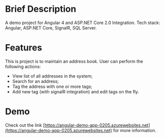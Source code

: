 # Brief Description
A demo project for Angular 4 and ASP.NET Core 2.0 Integration. Tech stack: Angular, ASP.NET Core, SignalR, SQL Server.

# Features
This is project is to maintain an address book. User can perform the following actions:
- View list of all addresses in the system;
- Search for an address;
- Tag the address with one or more tags;
- Add new tag (with signalR integration) and edit tags on the fly.

# Demo
Check out the link [https://angular-demo-app-0205.azurewebsites.net](https://angular-demo-app-0205.azurewebsites.net) for more information.
